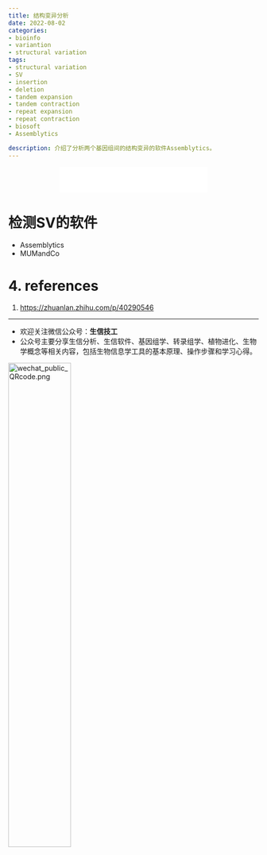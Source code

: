 ```yaml
---
title: 结构变异分析
date: 2022-08-02
categories: 
- bioinfo
- variantion
- structural variation
tags: 
- structural variation
- SV
- insertion
- deletion
- tandem expansion
- tandem contraction
- repeat expansion
- repeat contraction
- biosoft
- Assemblytics

description: 介绍了分析两个基因组间的结构变异的软件Assemblytics。
---
```


<div align="middle"><iframe frameborder="no" border="0" marginwidth="0" marginheight="0" width=298 height=52 src="//music.163.com/outchain/player?type=2&id=20707476&auto=1&height=32"></iframe></div>

# 检测SV的软件
- Assemblytics
- MUMandCo



# 4. references
1. https://zhuanlan.zhihu.com/p/40290546

-------

- 欢迎关注微信公众号：**生信技工**
- 公众号主要分享生信分析、生信软件、基因组学、转录组学、植物进化、生物学概念等相关内容，包括生物信息学工具的基本原理、操作步骤和学习心得。

<img src="https://github.com/yanzhongsino/yanzhongsino.github.io/blob/hexo/source/wechat/Wechat_public_qrcode.jpg?raw=true" width=50% title="wechat_public_QRcode.png" align=center/>